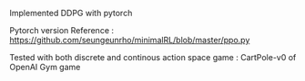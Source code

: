 Implemented DDPG with pytorch

Pytorch version Reference : https://github.com/seungeunrho/minimalRL/blob/master/ppo.py

Tested with both discrete and continous action space game : CartPole-v0 of OpenAI Gym game
